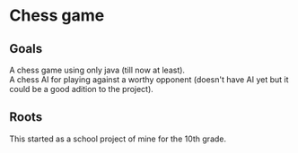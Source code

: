 # Chess game
## Goals
A chess game using only java (till now at least). <br />
A chess AI for playing against a worthy opponent (doesn't have AI yet but it could be a good adition to the project).

## Roots
This started as a school project of mine for the 10th grade.
